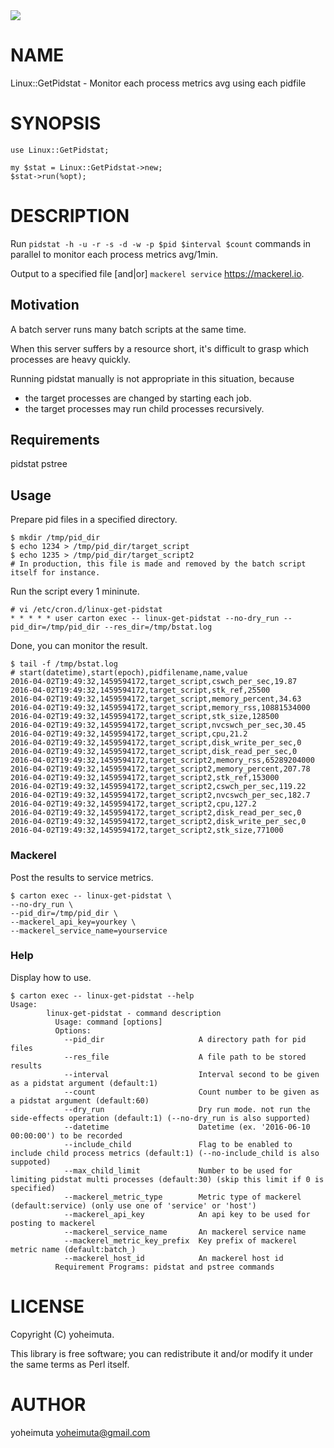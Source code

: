<div>
    <a href="https://travis-ci.org/yoheimuta/Linux-GetPidstat"><img src="https://travis-ci.org/yoheimuta/Linux-GetPidstat.svg?branch=master"></a>
</div>

# NAME

Linux::GetPidstat - Monitor each process metrics avg using each pidfile

# SYNOPSIS

    use Linux::GetPidstat;

    my $stat = Linux::GetPidstat->new;
    $stat->run(%opt);

# DESCRIPTION

Run `pidstat -h -u -r -s -d -w -p $pid $interval $count` commands in parallel to monitor each process metrics avg/1min.

Output to a specified file \[and|or\] `mackerel service` https://mackerel.io.

## Motivation

A batch server runs many batch scripts at the same time.

When this server suffers by a resource short, it's difficult to grasp which processes are heavy quickly.

Running pidstat manually is not appropriate in this situation, because

- the target processes are changed by starting each job.
- the target processes may run child processes recursively.

## Requirements

pidstat
pstree

## Usage

Prepare pid files in a specified directory.

    $ mkdir /tmp/pid_dir
    $ echo 1234 > /tmp/pid_dir/target_script
    $ echo 1235 > /tmp/pid_dir/target_script2
    # In production, this file is made and removed by the batch script itself for instance.

Run the script every 1 mininute.

    # vi /etc/cron.d/linux-get-pidstat
    * * * * * user carton exec -- linux-get-pidstat --no-dry_run --pid_dir=/tmp/pid_dir --res_dir=/tmp/bstat.log

Done, you can monitor the result.

    $ tail -f /tmp/bstat.log
    # start(datetime),start(epoch),pidfilename,name,value
    2016-04-02T19:49:32,1459594172,target_script,cswch_per_sec,19.87
    2016-04-02T19:49:32,1459594172,target_script,stk_ref,25500
    2016-04-02T19:49:32,1459594172,target_script,memory_percent,34.63
    2016-04-02T19:49:32,1459594172,target_script,memory_rss,10881534000
    2016-04-02T19:49:32,1459594172,target_script,stk_size,128500
    2016-04-02T19:49:32,1459594172,target_script,nvcswch_per_sec,30.45
    2016-04-02T19:49:32,1459594172,target_script,cpu,21.2
    2016-04-02T19:49:32,1459594172,target_script,disk_write_per_sec,0
    2016-04-02T19:49:32,1459594172,target_script,disk_read_per_sec,0
    2016-04-02T19:49:32,1459594172,target_script2,memory_rss,65289204000
    2016-04-02T19:49:32,1459594172,target_script2,memory_percent,207.78
    2016-04-02T19:49:32,1459594172,target_script2,stk_ref,153000
    2016-04-02T19:49:32,1459594172,target_script2,cswch_per_sec,119.22
    2016-04-02T19:49:32,1459594172,target_script2,nvcswch_per_sec,182.7
    2016-04-02T19:49:32,1459594172,target_script2,cpu,127.2
    2016-04-02T19:49:32,1459594172,target_script2,disk_read_per_sec,0
    2016-04-02T19:49:32,1459594172,target_script2,disk_write_per_sec,0
    2016-04-02T19:49:32,1459594172,target_script2,stk_size,771000

### Mackerel

Post the results to service metrics.

    $ carton exec -- linux-get-pidstat \
    --no-dry_run \
    --pid_dir=/tmp/pid_dir \
    --mackerel_api_key=yourkey \
    --mackerel_service_name=yourservice

### Help

Display how to use.

    $ carton exec -- linux-get-pidstat --help
    Usage:
            linux-get-pidstat - command description
              Usage: command [options]
              Options:
                --pid_dir                     A directory path for pid files
                --res_file                    A file path to be stored results
                --interval                    Interval second to be given as a pidstat argument (default:1)
                --count                       Count number to be given as a pidstat argument (default:60)
                --dry_run                     Dry run mode. not run the side-effects operation (default:1) (--no-dry_run is also supported)
                --datetime                    Datetime (ex. '2016-06-10 00:00:00') to be recorded
                --include_child               Flag to be enabled to include child process metrics (default:1) (--no-include_child is also suppoted)
                --max_child_limit             Number to be used for limiting pidstat multi processes (default:30) (skip this limit if 0 is specified)
                --mackerel_metric_type        Metric type of mackerel (default:service) (only use one of 'service' or 'host')
                --mackerel_api_key            An api key to be used for posting to mackerel
                --mackerel_service_name       An mackerel service name
                --mackerel_metric_key_prefix  Key prefix of mackerel metric name (default:batch_)
                --mackerel_host_id            An mackerel host id
              Requirement Programs: pidstat and pstree commands

# LICENSE

Copyright (C) yoheimuta.

This library is free software; you can redistribute it and/or modify
it under the same terms as Perl itself.

# AUTHOR

yoheimuta <yoheimuta@gmail.com>
